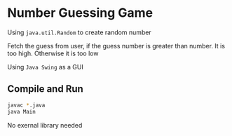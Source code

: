 # Number Guessing Game

Using `java.util.Random` to create random number

Fetch the guess from user, if the guess number is greater than number. It is too high. Otherwise it is too low

Using `Java Swing` as a GUI

## Compile and Run

```bash
javac *.java
java Main
```

No exernal library needed
